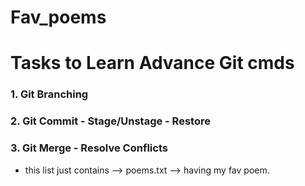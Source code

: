 # Fav_poems
Tasks to Learn Advance Git cmds
===============================================
### 1. Git Branching
### 2. Git Commit - Stage/Unstage - Restore
### 3. Git Merge - Resolve Conflicts

* this list just contains --> poems.txt --> having my fav poem.
